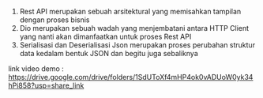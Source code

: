 1. Rest API merupakan sebuah arsitektural yang memisahkan tampilan dengan proses bisnis
2. Dio merupakan sebuah wadah yang menjembatani antara HTTP Client yang nanti akan dimanfaatkan untuk proses Rest API
3. Serialisasi dan Deserialisasi Json merupakan proses perubahan struktur data kedalam bentuk JSON dan begitu juga sebaliknya

link video demo : https://drive.google.com/drive/folders/1SdUToXf4mHP4ok0vADUoW0yk34hPi858?usp=share_link
